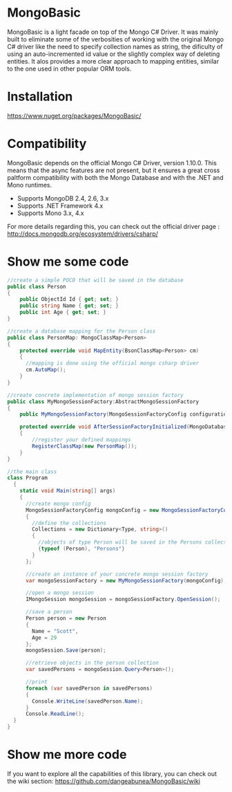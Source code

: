 # MongoBasic
MongoBasic is a light facade on top of the Mongo C# Driver. It was mainly built to eliminate some of the verbosities of working with the original Mongo C# driver like the need to specify collection names as string, the dificulty of using an auto-incremented id value or the slightly complex way of deleting entities. It alos provides a more clear approach to mapping entities, similar to the one used in other popular ORM tools.

# Installation

https://www.nuget.org/packages/MongoBasic/

# Compatibility

MongoBasic depends on the official Mongo C# Driver, version 1.10.0. This means that the async features are not present, but it ensures a great cross paltform compatibility with both the Mongo Database and with the .NET and Mono runtimes. 
* Supports MongoDB 2.4, 2.6, 3.x
* Supports .NET Framework 4.x
* Supports Mono 3.x, 4.x

For more details regarding this, you can check out the official driver page : http://docs.mongodb.org/ecosystem/drivers/csharp/

# Show me some code

````c#
//create a simple POCO that will be saved in the database
public class Person
{
    public ObjectId Id { get; set; }
    public string Name { get; set; }
    public int Age { get; set; }
}
````

````c#
//create a database mapping for the Person class
public class PersonMap: MongoClassMap<Person>
{
    protected override void MapEntity(BsonClassMap<Person> cm)
    {
      //mapping is done using the official mongo csharp driver
      cm.AutoMap();
    }
}
````

````c#
//create concrete implementation of mongo session factory
public class MyMongoSessionFactory:AbstractMongoSessionFactory
{
    public MyMongoSessionFactory(MongoSessionFactoryConfig configuration) : base(configuration){}

    protected override void AfterSessionFactoryInitialized(MongoDatabase mongoDatabase)
    {
        //register your defined mappings
        RegisterClassMap(new PersonMap());
    }
}
````

````c#
//the main class
class Program
  {
    static void Main(string[] args)
    {
      //create mongo config
      MongoSessionFactoryConfig mongoConfig = new MongoSessionFactoryConfig("mongodb://localhost:27016/personsdb?safe=true")
      {
        //define the collections
        Collections = new Dictionary<Type, string>()
        {
          //objects of type Person will be saved in the Persons collections
          {typeof (Person), "Persons"}
        }
      };

      //create an instance of your concrete mongo session factory
      var mongoSessionFactory = new MyMongoSessionFactory(mongoConfig);

      //open a mongo session
      IMongoSession mongoSession = mongoSessionFactory.OpenSession();

      //save a person
      Person person = new Person
      {
        Name = "Scott",
        Age = 29
      };
      mongoSession.Save(person);

      //retrieve objects in the person collection
      var savedPersons = mongoSession.Query<Person>();

      //print
      foreach (var savedPerson in savedPersons)
      {
        Console.WriteLine(savedPerson.Name);
      }
      Console.ReadLine();
  }
}
````

# Show me more code

If you want to explore all the capabilities of this library, you can check out the wiki section:
https://github.com/dangeabunea/MongoBasic/wiki
